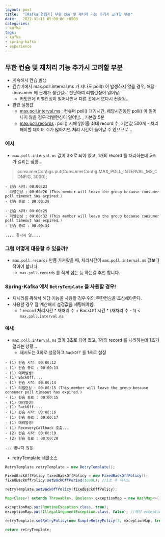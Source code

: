 ```yaml
---
layout: post
title:  "[Kafka 경험기] 무한 컨슘 및 재처리 기능 추가시 고려할 부분"
date:   2022-01-11 09:00:00 +0900
categories:
- kafka
tags:
- kafka
- spring-kafka
- experience
---
```


## 무한 컨슘 및 재처리 기능 추가시 고려할 부분
- 계속해서 컨슘 발생
- 컨슈머에서 max.poll.interval.ms 가 지나도  poll() 이 발생하지 않을 경우, 해당 consumer 에 문제가 생긴걸로 판단하여 리밸런싱이 일어남.
  - 커밋전에 리밸런싱이 일어나면서 다른 곳에서 또다시 컨슘됨...
- 관련 설정값
  - [max.poll.interval.ms](https://docs.confluent.io/platform/current/installation/configuration/consumer-configs.html#consumerconfigs_max.poll.interval.ms) : 컨슈머 poll() 대기시간, 해당시간동안 poll() 이 일어나지 않을 경우 리밸런싱이 일어남. , 기본값 5분
  - [max.poll.records](https://docs.confluent.io/platform/current/installation/configuration/consumer-configs.html#consumerconfigs_max.poll.records) : poll() 시에 읽어올 최대 record 수, 기본값 500개
        - 처리해야할 데이터 수가 많아지면 처리 시간이 늘어날 수 있으므로...
### 예시
- `max.poll.interval.ms` 값이 3초로 되어 있고, 1개의 record 를 처리하는데 5초가 걸리는 상황...

> consumerConfigs.put(ConsumerConfig.MAX_POLL_INTERVAL_MS_CONFIG, 3000);

```
- 컨슘 시작: 00:00:23
- 리밸런싱 : 00:00:26 (This member will leave the group because consumer poll timeout has expired.)
- 컨슘 종료 : 00:00:28

- 컨슘 시작: 00:00:29
- 리밸런싱 : 00:00:32 (This member will leave the group because consumer poll timeout has expired.)
- 컨슘 종료 : 00:00:34 

.... 끝나지 않....
```

### 그럼 어떻게 대응할 수 있을까?
- `max.poll.records` 만큼 가져왔을 때, 처리시간이 `max.poll.interval.ms` 값보다 작아야 합니다.
  - `max.poll.records` 를 작게 잡는 등 하는걸 추천 합니다.

### Spring-Kafka 에서 `RetryTemplate` 을 사용할 경우!
- 재처리를 위해서 해당 기능을 사용할 경우 위의 무한컨슘을 조심해야한다.
- 사용할 경우 잘 계산해서 설정값을 세팅해야함.
  - 1 record 처리시간 * 재처리 수 + BackOff 시간 * (재처리 수 - 1) < `max.poll.interval.ms`

#### 예시)
- `max.poll.interval.ms` 값이 3초로 되어 있고, 1개의 record 를 처리하는데 1초가 걸리는 상황...
  - 재시도는 3회로 설정하고 `BackOff` 를 1초로 설정

```
- (1) 컨슘 시작: 00:00:12
- (1) 컨슘 종료 : 00:00:13
- (1) 에러발생!
- (1) BackOff....
- (1) 컨슘 시작: 00:00:14
- (1) 리밸런싱 : 00:00:15 (This member will leave the group because consumer poll timeout has expired.)
- (1) 컨슘 종료 : 00:00:15 
- (1) 에러발생!
- (1) BackOff....
- (1) 컨슘 시작: 00:00:16
- (1) 컨슘 종료 : 00:00:17
- (1) 에러발생!
- (1) RecoveryCallback 호출...
- (2) 컨슘 시작: 00:00:19
- (2) 컨슘 종료 : 00:00:20

... 끝나지 않음.
```

- retryTemplate 샘플소스

```java
RetryTemplate retryTemplate = new RetryTemplate();

FixedBackOffPolicy fixedBackOffPolicy = new FixedBackOffPolicy();
fixedBackOffPolicy.setBackOffPeriod(1000L); //1초 후 재시도

retryTemplate.setBackOffPolicy(fixedBackOffPolicy);

Map<Class<? extends Throwable>, Boolean> exceptionMap = new HashMap<>();

exceptionMap.put(RuntimeException.class, true);
exceptionMap.put(IllegalArgumentException.class, false); //해당 exception 은 재처리 안함.

retryTemplate.setRetryPolicy(new SimpleRetryPolicy(3, exceptionMap, true));

return retryTemplate;
```